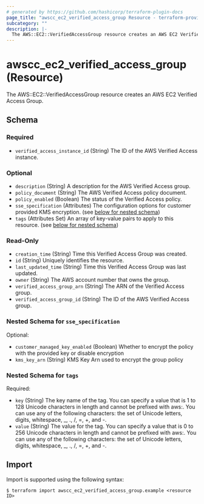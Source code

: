 ```yaml
---
# generated by https://github.com/hashicorp/terraform-plugin-docs
page_title: "awscc_ec2_verified_access_group Resource - terraform-provider-awscc"
subcategory: ""
description: |-
  The AWS::EC2::VerifiedAccessGroup resource creates an AWS EC2 Verified Access Group.
---
```


# awscc_ec2_verified_access_group (Resource)

The AWS::EC2::VerifiedAccessGroup resource creates an AWS EC2 Verified Access Group.



<!-- schema generated by tfplugindocs -->
## Schema

### Required

- `verified_access_instance_id` (String) The ID of the AWS Verified Access instance.

### Optional

- `description` (String) A description for the AWS Verified Access group.
- `policy_document` (String) The AWS Verified Access policy document.
- `policy_enabled` (Boolean) The status of the Verified Access policy.
- `sse_specification` (Attributes) The configuration options for customer provided KMS encryption. (see [below for nested schema](#nestedatt--sse_specification))
- `tags` (Attributes Set) An array of key-value pairs to apply to this resource. (see [below for nested schema](#nestedatt--tags))

### Read-Only

- `creation_time` (String) Time this Verified Access Group was created.
- `id` (String) Uniquely identifies the resource.
- `last_updated_time` (String) Time this Verified Access Group was last updated.
- `owner` (String) The AWS account number that owns the group.
- `verified_access_group_arn` (String) The ARN of the Verified Access group.
- `verified_access_group_id` (String) The ID of the AWS Verified Access group.

<a id="nestedatt--sse_specification"></a>
### Nested Schema for `sse_specification`

Optional:

- `customer_managed_key_enabled` (Boolean) Whether to encrypt the policy with the provided key or disable encryption
- `kms_key_arn` (String) KMS Key Arn used to encrypt the group policy


<a id="nestedatt--tags"></a>
### Nested Schema for `tags`

Required:

- `key` (String) The key name of the tag. You can specify a value that is 1 to 128 Unicode characters in length and cannot be prefixed with aws:. You can use any of the following characters: the set of Unicode letters, digits, whitespace, _, ., /, =, +, and -.
- `value` (String) The value for the tag. You can specify a value that is 0 to 256 Unicode characters in length and cannot be prefixed with aws:. You can use any of the following characters: the set of Unicode letters, digits, whitespace, _, ., /, =, +, and -.

## Import

Import is supported using the following syntax:

```shell
$ terraform import awscc_ec2_verified_access_group.example <resource ID>
```
